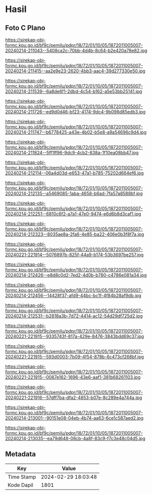 # Hasil

## Foto C Plano

https://sirekap-obj-formc.kpu.go.id/bf9c/pemilu/pdpr/18/72/01/10/05/1872011005007-20240214-211043--5408ca2c-70bb-4d4b-8c64-b2e420a78e82.jpg

https://sirekap-obj-formc.kpu.go.id/bf9c/pemilu/pdpr/18/72/01/10/05/1872011005007-20240214-211415--aa2e9e23-2620-4bb3-aac4-39d277330e50.jpg

https://sirekap-obj-formc.kpu.go.id/bf9c/pemilu/pdpr/18/72/01/10/05/1872011005007-20240214-211539--6a8de6f1-2dbd-4c54-b162-a5e53bb25141.jpg

https://sirekap-obj-formc.kpu.go.id/bf9c/pemilu/pdpr/18/72/01/10/05/1872011005007-20240214-211726--ed9d0d46-bf23-4174-9dc4-9b098d85edb3.jpg

https://sirekap-obj-formc.kpu.go.id/bf9c/pemilu/pdpr/18/72/01/10/05/1872011005007-20240214-211747--b6778425-a43e-4b02-b5e8-a9a54696c9d4.jpg

https://sirekap-obj-formc.kpu.go.id/bf9c/pemilu/pdpr/18/72/01/10/05/1872011005007-20240214-211824--5ff1ff96-9dc9-4cb2-838a-1f10ea08bb47.jpg

https://sirekap-obj-formc.kpu.go.id/bf9c/pemilu/pdpr/18/72/01/10/05/1872011005007-20240214-212114--06a4d03d-e653-47a1-b785-75202d664ef6.jpg

https://sirekap-obj-formc.kpu.go.id/bf9c/pemilu/pdpr/18/72/01/10/05/1872011005007-20240214-212135--a5469085-1aba-4658-b6ad-7fa57a8588bf.jpg

https://sirekap-obj-formc.kpu.go.id/bf9c/pemilu/pdpr/18/72/01/10/05/1872011005007-20240214-212251--6810c6f2-a7a1-47e0-9474-e6d6b8d3caf1.jpg

https://sirekap-obj-formc.kpu.go.id/bf9c/pemilu/pdpr/18/72/01/10/05/1872011005007-20240214-212323--8035ae8a-2fa6-4e85-ba22-406e0b3f8f7a.jpg

https://sirekap-obj-formc.kpu.go.id/bf9c/pemilu/pdpr/18/72/01/10/05/1872011005007-20240221-221914--5076897b-825f-44a9-b174-53b3697be257.jpg

https://sirekap-obj-formc.kpu.go.id/bf9c/pemilu/pdpr/18/72/01/10/05/1872011005007-20240214-212426--e8d8c0d2-7ed2-4d0b-b780-c4786e081a34.jpg

https://sirekap-obj-formc.kpu.go.id/bf9c/pemilu/pdpr/18/72/01/10/05/1872011005007-20240214-212456--14428f37-afd9-44bc-bc1f-4f84b28af9db.jpg

https://sirekap-obj-formc.kpu.go.id/bf9c/pemilu/pdpr/18/72/01/10/05/1872011005007-20240214-212531--b2818a3b-7d72-4414-ac12-54d29df725d2.jpg

https://sirekap-obj-formc.kpu.go.id/bf9c/pemilu/pdpr/18/72/01/10/05/1872011005007-20240221-221915--9335743f-817a-429e-8476-3843bdd69c37.jpg

https://sirekap-obj-formc.kpu.go.id/bf9c/pemilu/pdpr/18/72/01/10/05/1872011005007-20240221-221915--593d0003-7b09-4f54-878b-6c473cf268bf.jpg

https://sirekap-obj-formc.kpu.go.id/bf9c/pemilu/pdpr/18/72/01/10/05/1872011005007-20240221-221915--0087e162-1696-43e6-aaf1-381b68261103.jpg

https://sirekap-obj-formc.kpu.go.id/bf9c/pemilu/pdpr/18/72/01/10/05/1872011005007-20240221-221916--57dff7ba-dfa2-4853-b07e-8c289e4a744a.jpg

https://sirekap-obj-formc.kpu.go.id/bf9c/pemilu/pdpr/18/72/01/10/05/1872011005007-20240214-213001--90151e08-04eb-4b74-aa63-6ce1c587aed2.jpg

https://sirekap-obj-formc.kpu.go.id/bf9c/pemilu/pdpr/18/72/01/10/05/1872011005007-20240214-213035--ea79d648-08cb-4a8f-83c9-f7c3e48c04d5.jpg


## Metadata

| Key        | Value               |
| ---------- | ------------------- |
| Time Stamp | 2024-02-29 18:03:48 |
| Kode Dapil | 1801                |



